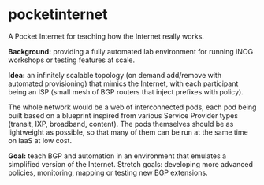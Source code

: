 # pocketinternet

A Pocket Internet for teaching how the Internet really works.

**Background:** providing a fully automated lab environment for running iNOG workshops or testing features at scale.

**Idea:** an infinitely scalable topology (on demand add/remove with automated provisioning) that mimics the Internet, with each participant being an ISP (small mesh of BGP routers that inject prefixes with policy).

The whole network would be a web of interconnected pods, each pod being built based on a blueprint inspired from various Service Provider types (transit, IXP, broadband, content). The pods themselves should be as lightweight as possible, so that many of them can be run at the same time on IaaS at low cost.

**Goal:** teach BGP and automation in an environment that emulates a simplified version of the Internet. Stretch goals: developing more advanced policies, monitoring, mapping or testing new BGP extensions.

